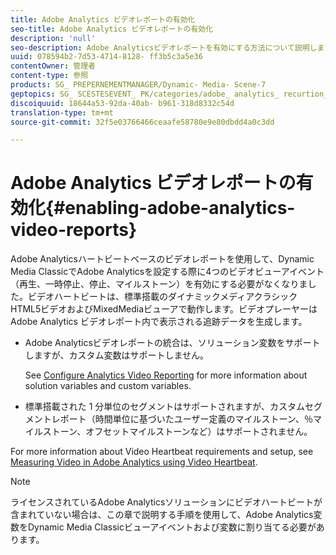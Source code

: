 ```yaml
---
title: Adobe Analytics ビデオレポートの有効化
seo-title: Adobe Analytics ビデオレポートの有効化
description: 'null'
seo-description: Adobe Analyticsビデオレポートを有効にする方法について説明します。
uuid: 078594b2-7d53-4714-8128- ff3b5c3a5e36
contentOwner: 管理者
content-type: 参照
products: SG_ PREPERNEMENTMANAGER/Dynamic- Media- Scene-7
geptopics: SG_ SCESTESEVENT_ PK/categories/adobe_ analytics_ recurtion_ kit
discoiquuid: 18644a53-92da-40ab- b961-318d8332c54d
translation-type: tm+mt
source-git-commit: 32f5e03766466ceaafe58780e9e80dbdd4a0c3dd

---
```



# Adobe Analytics ビデオレポートの有効化{#enabling-adobe-analytics-video-reports}

Adobe Analyticsハートビートベースのビデオレポートを使用して、Dynamic Media ClassicでAdobe Analyticsを設定する際に4つのビデオビューアイベント（再生、一時停止、停止、マイルストーン）を有効にする必要がなくなりました。ビデオハートビートは、標準搭載のダイナミックメディアクラシックHTML5ビデオおよびMixedMediaビューアで動作します。ビデオプレーヤーは Adobe Analytics ビデオレポート内で表示される追跡データを生成します。

* Adobe Analyticsビデオレポートの統合は、ソリューション変数をサポートしますが、カスタム変数はサポートしません。

   See [Configure Analytics Video Reporting](https://microsite.omniture.com/t2/help/en_US/sc/appmeasurement/hbvideo/video_analytics_config.html) for more information about solution variables and custom variables.

* 標準搭載された 1 分単位のセグメントはサポートされますが、カスタムセグメントレポート（時間単位に基づいたユーザー定義のマイルストーン、％マイルストーン、オフセットマイルストーンなど）はサポートされません。

For more information about Video Heartbeat requirements and setup, see [Measuring Video in Adobe Analytics using Video Heartbeat](https://microsite.omniture.com/t2/help/en_US/sc/appmeasurement/hbvideo/).

>[!NOTE]
>
>ライセンスされているAdobe Analyticsソリューションにビデオハートビートが含まれていない場合は、この章で説明する手順を使用して、Adobe Analytics変数をDynamic Media Classicビューアイベントおよび変数に割り当てる必要があります。

